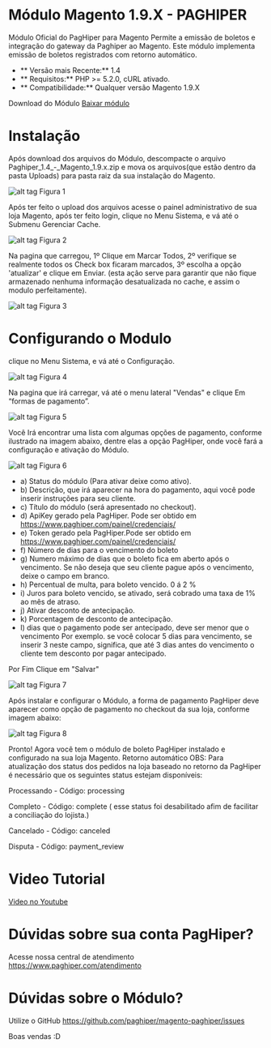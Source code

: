 # Módulo Magento 1.9.X - PAGHIPER

Módulo Oficial do PagHiper para Magento Permite a emissão de boletos e integração do gateway da Paghiper ao Magento. Este módulo implementa emissão de boletos registrados com retorno automático.

* ** Versão mais Recente:** 1.4
* ** Requisitos:** PHP >= 5.2.0, cURL ativado.
* ** Compatibilidade:** Qualquer versão Magento 1.9.X
 

Download do Módulo
[Baixar módulo](https://atendimento.paghiper.com/hc/article_attachments/360047393953/Paghiper_1.4_-_Magento_1.9.x.zip)

# Instalação

Após download dos arquivos do Módulo, descompacte o arquivo Paghiper_1.4_-_Magento_1.9.x.zip e mova os arquivos(que estão dentro da pasta Uploads) para pasta raiz da sua instalação do Magento.

 

 
![alt tag](https://atendimento.paghiper.com/hc/article_attachments/360002028633/magento5.jpg)
Figura 1


Após ter feito o upload dos arquivos acesse o painel administrativo de sua loja Magento, após ter feito login, clique no Menu Sistema, e vá até o Submenu Gerenciar Cache.


![alt tag](https://atendimento.paghiper.com/hc/article_attachments/360002030254/magento6.jpg)
Figura 2


Na pagina que carregou, 1º Clique em Marcar Todos, 2º verifique se realmente todos os Check box ficaram marcados, 3º escolha a opção 'atualizar' e clique em Enviar. (esta ação serve para garantir que não fique armazenado nenhuma informação desatualizada no cache, e assim o modulo perfeitamente).

![alt tag](https://atendimento.paghiper.com/hc/article_attachments/360002030274/magento7.jpg)
Figura 3



# Configurando o Modulo

clique no Menu Sistema, e vá até o Configuração.

![alt tag](https://atendimento.paghiper.com/hc/article_attachments/360002029053/magento8.jpg)
Figura 4

Na pagina que irá carregar, vá até o menu lateral "Vendas" e clique Em “formas de pagamento”.

![alt tag](https://atendimento.paghiper.com/hc/article_attachments/360002028653/magento9.jpg)
Figura 5

Você Irá encontrar uma lista com algumas opções de pagamento, conforme ilustrado na imagem abaixo, dentre elas a opção PagHiper, onde você fará a configuração e ativação do Módulo.

![alt tag](https://atendimento.paghiper.com/hc/article_attachments/360004430513/configmodulo.jpg)
Figura 6


 
* a) Status do módulo (Para ativar deixe como ativo).
* b) Descrição, que irá aparecer na hora do pagamento, aqui você pode inserir instruções para seu cliente.
* c) Título do módulo (será apresentado no checkout).
* d) ApiKey gerado pela PagHiper. Pode ser obtido em https://www.paghiper.com/painel/credenciais/
* e) Token gerado pela PagHiper.Pode ser obtido em https://www.paghiper.com/painel/credenciais/
* f) Número de dias para o vencimento do boleto
* g) Numero máximo de dias que o boleto fica em aberto após o vencimento.
Se não deseja que seu cliente pague após o vencimento, deixe o campo em branco.
* h) Percentual de multa, para boleto vencido. 0 á 2 %
* i) Juros para boleto vencido, se ativado, será cobrado uma taxa de 1% ao mês de atraso.
* j) Ativar desconto de antecipação.
* k) Porcentagem de desconto de antecipação.
* l) dias que o pagamento pode ser antecipado, deve ser menor que o vencimento
Por exemplo. se você colocar 5 dias para vencimento, se inserir 3 neste campo, significa, que até 3 dias antes do vencimento o cliente tem desconto por pagar antecipado.



Por Fim Clique em "Salvar"

![alt tag](https://atendimento.paghiper.com/hc/article_attachments/360024078734/magenovo.jpg)
Figura 7

 

Após instalar e configurar o Módulo, a forma de pagamento PagHiper deve aparecer como opção de pagamento no checkout da sua loja, conforme imagem abaixo:

![alt tag](https://atendimento.paghiper.com/hc/article_attachments/360002031034/magento12.jpg)
Figura 8

Pronto! Agora você tem o módulo de boleto PagHiper instalado e configurado na sua loja Magento. Retorno automático OBS: Para atualização dos status dos pedidos na loja baseado no retorno da PagHiper é necessário que os seguintes status estejam disponíveis:

Processando - Código: processing

Completo - Código: complete ( esse status foi desabilitado afim de facilitar a conciliação do lojista.)

Cancelado - Código: canceled

Disputa - Código: payment_review


# Video Tutorial
[Video no Youtube](https://www.youtube.com/watch?v=HG9PNwIxoVo)

# Dúvidas sobre sua conta PagHiper?

Acesse nossa central de atendimento https://www.paghiper.com/atendimento

# Dúvidas sobre o Módulo?

Utilize o GitHub https://github.com/paghiper/magento-paghiper/issues

Boas vendas :D


